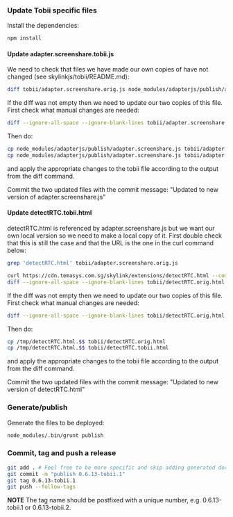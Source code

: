 ### Update Tobii specific files

Install the dependencies:

```bash
npm install
```

#### Update adapter.screenshare.tobii.js

We need to check that files we have made our own copies of have not changed (see skylinkjs/tobii/README.md):

```bash
diff tobii/adapter.screenshare.orig.js node_modules/adapterjs/publish/adapter.screenshare.js
```

If the diff was not empty then we need to update our two copies of this file. First check what manual changes are needed:

```bash
diff --ignore-all-space --ignore-blank-lines tobii/adapter.screenshare.orig.js tobii/adapter.screenshare.tobii.js
```

Then do:

```bash
cp node_modules/adapterjs/publish/adapter.screenshare.js tobii/adapter.screenshare.orig.js
cp node_modules/adapterjs/publish/adapter.screenshare.js tobii/adapter.screenshare.tobii.js
```

and apply the appropriate changes to the tobii file according to the output from the diff command.

Commit the two updated files with the commit message: "Updated to new version of adapter.screenshare.js"

#### Update detectRTC.tobii.html

detectRTC.html is referenced by adapter.screenshare.js but we want our own local version so we need to make a
local copy of it. First double check that this is still the case and that the URL is the one in the curl command below:

```bash
grep 'detectRTC.html' tobii/adapter.screenshare.orig.js
```

```bash
curl https://cdn.temasys.com.sg/skylink/extensions/detectRTC.html --compressed -o /tmp/detectRTC.html.$$
diff --ignore-all-space --ignore-blank-lines tobii/detectRTC.orig.html /tmp/detectRTC.html.$$
```

If the diff was not empty then we need to update our two copies of this file. First check what manual changes are needed:

```bash
diff --ignore-all-space --ignore-blank-lines tobii/detectRTC.orig.html tobii/detectRTC.tobii.html
```

Then do:

```bash
cp /tmp/detectRTC.html.$$ tobii/detectRTC.orig.html
cp /tmp/detectRTC.html.$$ tobii/detectRTC.tobii.html
```

and apply the appropriate changes to the tobii file according to the output from the diff command.

Commit the two updated files with the commit message: "Updated to new version of detectRTC.html"

### Generate/publish

Generate the files to be deployed:

```bash
node_modules/.bin/grunt publish
```

### Commit, tag and push a release

```bash
git add . # Feel free to be more specific and skip adding generated doc files
git commit -m "publish 0.6.13-tobii.1"
git tag 0.6.13-tobii.1
git push --follow-tags
```

**NOTE** The tag name should be postfixed with a unique number, e.g. 0.6.13-tobii.1 or 0.6.13-tobii.2.
